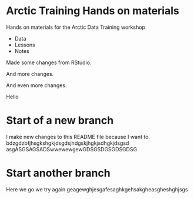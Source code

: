 # Arctic Training Hands on materials

Hands on materials for the Arctic Data Training workshop

* Data
* Lessons
* Notes

Made some changes from RStudio.

And more changes.

And even more changes.

Hello

# Start of a new branch

I make new changes to this README file because I want to.
bdzgdzbfjhsgkshgkjdsgdsjhdgskjhgkjsdhgkjdsgsd
asgASGSAGSADSwwewewgewGDSGSDGSGDSGDSG

# Start another branch

Here we go we try again
geagewghjesgafesaghkgehsakgheasgheshghjsgs
